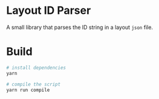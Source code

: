 # Layout ID Parser

A small library that parses the ID string in a layout `json` file.

# Build

```bash
# install dependencies
yarn

# compile the script
yarn run compile
```
